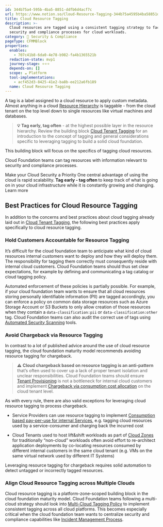 ```yaml
---
id: 344b75a4-595b-4ba5-8851-ddfb6d4acf7c
url: https://www.notion.so/Cloud-Resource-Tagging-344b75a4595b4ba58851ddfb6d4acf7c
title: Cloud Resource Tagging
description: >-
  Cloud resources are tagged using a consistent tagging strategy to facilitate
  security and compliance processes for cloud workloads.
category: 🔖 Security & Compliance
pageType: CFMMBlock
properties:
  enables:
    - 707c41b8-6da0-4e78-b982-fa4b1365521b
  redaction-state: mvp1
  journey-stage: ⭐️⭐️⭐️
  depends-on: []
  scope: ☁️ Platform
  tool-implementations:
    - acf452d3-8425-41e2-ba8b-ee212a6fb189
  name: Cloud Resource Tagging
---
```


A tag is a label assigned to a cloud resource to apply custom metadata. Almost anything in a cloud [Resource Hierarchy](/maturity-model/tenant-management/resource-hierarchy.md) is taggable - from the cloud tenant on the top level down to single resources like virtual machines and databases. 

> **💡** **Tag early, tag often** - at the highest possible layer in the resource hierarchy. Review the building block [Cloud Tenant Tagging](/maturity-model/security-and-compliance/cloud-tenant-tagging.md) for an introduction to the concept of tagging and general considerations specific to leveraging tagging to build a solid cloud foundation.

This building block will focus on the specifics of tagging cloud resources.

Cloud Foundation teams can tag resources with information relevant to security and compliance processes.

<!--notion-markdown-cms:raw-->
<CallToAction>
  <CtaHeader>Make your Cloud Security a Priority</CtaHeader>
  <CtaText>One central advantage of using the cloud is rapid scalability. <b>Tag early - tag often </b> to keep track of what is going on in your cloud infrastructure while it is constantly growing and changing.</CtaText>
  <CtaButton class="btn-primary" url="https://www.meshcloud.io/2020/10/27/your-path-to-a-winning-multi-cloud-tagging-strategy/">Learn more</CtaButton>
</CallToAction>

## Best Practices for Cloud Resource Tagging

In addition to the concerns and best practices about cloud tagging already laid out in [Cloud Tenant Tagging](/maturity-model/security-and-compliance/cloud-tenant-tagging.md), the following best practices apply specifically to cloud resource tagging.

### Hold Customers Accountable for Resource Tagging 

It’s difficult for the cloud foundation team to anticipate what kind of cloud resources internal customers want to deploy and how they will deploy them. The responsibility for tagging them correctly must consequently reside with internal cloud customers. Cloud Foundation teams should thus set clear expectations, for example by defining and communicating a tag catalog or cloud tagging policy.

Automated enforcement of these policies is partially possible. For example, if your cloud foundation team wants to ensure that all cloud resources storing personally identifiable information (PII) are tagged accordingly, you can enforce a policy on common data storage resources such as Azure Storage Account or S3 Buckets to only allow creation of those resources when they contain a `data-classification:pii` or `data-classification:other` tag. Cloud Foundation teams can also audit the correct use of tags using [Automated Security Scanning](/maturity-model/security-and-compliance/automated-security-scanning.md) tools.

### Avoid Chargeback via Resource Tagging

In contrast to a lot of published advice around the use of cloud resource tagging, the cloud foundation maturity model recommends avoiding resource tagging for chargeback.

> **⚠️** **Cloud chargeback based on resource tagging is an anti-pattern** that’s often used to cover up a lack of proper tenant isolation and unclear responsibilities. Cloud Foundation teams should ensure  [Tenant Provisioning](/maturity-model/tenant-management/tenant-provisioning.md) is not a bottleneck for internal cloud customers and implement [Chargeback via consumption cost allocation](/maturity-model/cost-management/chargeback-via-consumption-cost-allocation.md) on the cloud tenant level.

As with every rule, there are also valid exceptions for leveraging cloud resource tagging to process chargeback.

- Service Providers can use resource tagging to implement [Consumption based pay-per-use for internal Services](/maturity-model/cost-management/consumption-based-pay-per-use-for-internal-services.md), e.g. tagging cloud resources used by a service-consumer and charging back the incurred cost

- Cloud Tenants used to host lift&shift workloads as part of [Cloud Zones](/maturity-model/security-and-compliance/cloud-zones.md) for traditionally “non-cloud” workloads often avoid effort to re-architect application deployments by co-locating resources consumed by different internal customers in the same cloud tenant (e.g. VMs on the same virtual network used by different IT Systems)

Leveraging resource tagging for chargeback requires solid automation to detect untagged or incorrectly tagged resources.  

### Align Cloud Resource Tagging across Multiple Clouds

Cloud resource tagging is a platform-zone-scoped building block in the cloud foundation maturity model. Cloud Foundation teams following a multi-cloud strategy should look into [Multi-Cloud Tagging Policy](/maturity-model/security-and-compliance/multi-cloud-tagging-policy.md) to implement consistent tagging across all cloud platforms. This becomes especially critical when the cloud foundation team wants to centralize security and compliance capabilities like [Incident Management Process](/maturity-model/security-and-compliance/incident-management-process.md). 

